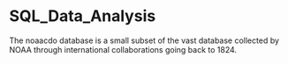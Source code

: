 # SQL_Data_Analysis
The noaacdo database is a small subset of the vast database collected by NOAA through international collaborations going back to 1824.
